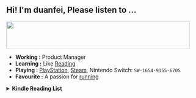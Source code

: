 ## Hi! I'm duanfei, Please listen to ...
<a href="https://github.com/shaonianche/spotify-badge">
   <img src="https://spotify-badge-ten.vercel.app/api/now-playing" width="480" height="70">
</a>
<br>

- **Working :** Product Manager
- **Learning :** Like [Reading](https://www.douban.com/people/137566058/)
- **Playing :** [PlayStation](http://psnine.com/psnid/axmiao), [Steam](https://steamcommunity.com/id/duanf/), Nintendo Switch: `SW-1654-9155-6705`
- **Favourite :** A passion for [running](https://run.duanfei.org/)

<!--START_SECTION:my_kindle-->
<details> <summary> <strong> Kindle Reading List </strong> </summary> 

 <br>| ID | Title | Authors | Date | 
 | ---- | ---- | ---- | ---- |
| 1 | [西方美学史：全2册](https://www.amazon.cn/dp/B088N76111) | 朱光潜 | 2022-05-28 |
| 2 | [女生呵护指南](https://www.amazon.cn/dp/B07W95WJG4) | 六层楼 | 2022-05-17 |
| 3 | [我们内心的冲突](https://www.amazon.cn/dp/B01H6UY7XW) | 卡伦·霍妮 | 2022-05-17 |
| 4 | [哲学的慰藉](https://www.amazon.cn/dp/B00JM2HNVG) | 阿兰·德波顿(Alain de Botton) | 2022-05-09 |
| 5 | [JaneEyre](https://www.amazon.cn/dp/B00A72VYQK) | Charlotte Brontë | 2022-05-02 |
| 6 | [陈寅恪的最后20年](https://www.amazon.cn/dp/B09DP72L5M) | 陆键东 | 2022-05-02 |
| 7 | [理想国](https://www.amazon.cn/dp/B009TQATQ6) | 柏拉图 (Plato) | 2022-04-23 |
| 8 | [编码：隐匿在计算机软硬件背后的语言](https://www.amazon.cn/dp/B08GC8288R) | 左飞,薛佟佟 | 2022-04-18 |
| 9 | [存在主义咖啡馆](https://www.amazon.cn/dp/B07BNC4CDG) | 莎拉·贝克韦尔 | 2022-04-18 |
| 10 | [回归故里](https://www.amazon.cn/dp/B08HYJNTXN) | 迪迪埃·埃里蓬 | 2022-03-11 |
| 11 | [沐猿而冠](https://www.amazon.cn/dp/B018THBGVW) | 辉格 | 2022-02-10 |
| 12 | [脑与意识：破解人类思维之迷](https://www.amazon.cn/dp/B07K6GV2W1) | 斯坦尼斯拉斯·迪昂 | 2022-02-10 |
| 13 | [古今数学思想](https://www.amazon.cn/dp/B07H4DS155) | 莫里斯·克莱因 | 2022-02-10 |
| 14 | [自我分析纲要](https://www.amazon.cn/dp/B08RD3SPXY) | 皮埃尔·布尔迪厄 | 2022-01-16 |
| 15 | [程序员修炼之道：通向务实的最高境界](https://www.amazon.cn/dp/B08BRGF8SL) | Andrew  Hunt(安德鲁·亨特) (美)David Thomas(大卫·托马斯) | 2022-01-10 |
| 16 | [把自己作为方法：与项飙谈话](https://www.amazon.cn/dp/B08H8FFS25) | 项飙,吴琦 | 2021-12-21 |
| 17 | [游叙弗伦·苏格拉底的申辩·克力同](https://www.amazon.cn/dp/B009TQAQL4) | 柏拉图 (Plato) | 2021-12-11 |
| 18 | [假面的告白](https://www.amazon.cn/dp/B09GB3CD34) | (日)三岛由纪夫 | 2021-12-06 |
| 19 | [报道伊斯兰：媒体与专家如何决定我们观看世界其他](https://www.amazon.cn/dp/B07JN6DXGR) | 爱德华·萨义德（Edward Said ） | 2021-11-07 |
| 20 | [桶川跟踪狂杀人事件](https://www.amazon.cn/dp/B096ZWB9CB) | 清水洁 | 2021-10-10 |
| 21 | [LittlePenguin:TheEmperorofAntarctica](https://www.amazon.cn/dp/B006TMKE5O) | Jonathan London | 2021-03-26 |
| 22 | [KindlePaperwhite用户指南第3版](https://www.amazon.cn/dp/B010O0SP8E) | Amazon | 2020-12-23 |
| 23 | [KindlePaperwhite用户指南](https://www.amazon.cn/dp/B0058GWBKS) | Amazon | 2020-12-23 |
| 24 | [第一推动丛书·综合系列:复杂](https://www.amazon.cn/dp/B01F8AUQ5A) | 梅拉妮·米歇尔 | 2020-12-17 |
| 25 | [把自己作为方法：与项飙谈话](https://www.amazon.cn/dp/B08H8FFS25) | 项飙,吴琦 | 2020-09-09 |
| 26 | [KindlePaperwhite用户指南第5版](https://www.amazon.cn/dp/B06Y2D4CBV) | Amazon | 2020-09-01 |
| 27 | [祈念守护人](https://www.amazon.cn/dp/B088YRMJ9N) | 东野圭吾 | 2020-07-04 |
| 28 | [俞军产品方法论](https://www.amazon.cn/dp/B084HDHGKH) | 俞军 | 2020-04-23 |
| 29 | [亲密陷阱：爱、欲望与平衡艺术](https://www.amazon.cn/dp/B083184QKQ) | [比利时]埃丝特·佩瑞尔 | 2020-04-06 |
| 30 | [女生呵护指南](https://www.amazon.cn/dp/B07W95WJG4) | 六层楼 | 2020-03-15 |
| 31 | [后真相时代](https://www.amazon.cn/dp/B084HBJYKB) | 赫克托·麦克唐纳 | 2020-02-29 |
| 32 | [少有人走的路1：心智成熟的旅程](https://www.amazon.cn/dp/B00V2TVLCE) | 斯科特·派克 | 2020-02-09 |
| 33 | [KindlePaperwhite用户指南第17版](https://www.amazon.cn/dp/B07VFYM7JY) | Amazon | 2019-12-25 |
| 34 | [文案的基本修养](https://www.amazon.cn/dp/B08138Z1CF) | 东东枪 | 2019-12-15 |
| 35 | [认知天性:让学习轻而易举的心理学规律](https://www.amazon.cn/dp/B07JZ7FZND) | 彼得·C·布朗,亨利·L·罗迪格三世... | 2019-11-13 |
| 36 | [罗茜计划：遇见一个合适的人有多难](https://www.amazon.cn/dp/B01GFM9AYS) | (澳)格雷姆·辛浦生 | 2019-08-15 |
| 37 | [KindlePaperwhite用户指南第16版](https://www.amazon.cn/dp/B07S5Q8V5Z) | Amazon | 2019-08-09 |
| 38 | [世界尽头的咖啡馆](https://www.amazon.cn/dp/B07S9QDDPF) | 约翰·史崔勒基 | 2019-08-04 |
| 39 | [大法官说了算](https://www.amazon.cn/dp/B00YDMVPUU) | 何帆 | 2019-08-02 |
| 40 | [产品思维](https://www.amazon.cn/dp/B07SPZG3WL) | 刘飞 | 2019-07-31 |
| 41 | [KindlePaperwhite用户指南第15版](https://www.amazon.cn/dp/B07PQNFV7F) | Amazon | 2019-07-09 |
| 42 | [性学三论](https://www.amazon.cn/dp/B00VLPOZU4) | 西格蒙德·弗洛伊德 | 2019-05-30 |

<!--END_SECTION:my_kindle-->

